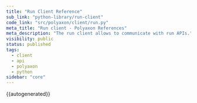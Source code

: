 ```yaml
---
title: "Run Client Reference"
sub_link: "python-library/run-client"
code_link: "src/polyaxon/client/run.py"
meta_title: "Run client - Polyaxon References"
meta_description: "The run client allows to communicate with run APIs."
visibility: public
status: published
tags:
  - client
  - api
  - polyaxon
  - python
sidebar: "core"
---
```


{{autogenerated}}
